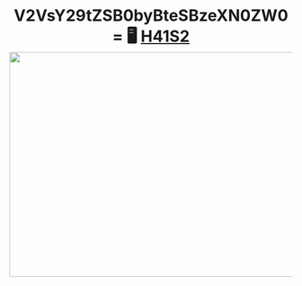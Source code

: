 <h1 align="center">V2VsY29tZSB0byBteSBzeXN0ZW0= 🖥️ <a href="" target="_blank">H41S2</a> 
<img src="https://user-images.githubusercontent.com/116753493/198907797-a6034913-b683-4fd9-8570-9ce681743305.gif" height="400" width='1000'/></h1>
